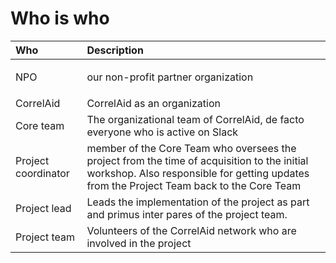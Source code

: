 # Who is who

<table>
  <thead>
    <tr>
      <th style="text-align:left">Who</th>
      <th style="text-align:left">Description</th>
    </tr>
  </thead>
  <tbody>
    <tr>
      <td style="text-align:left">
        <p></p>
        <p>NPO</p>
      </td>
      <td style="text-align:left">
        <p></p>
        <p>our non-profit partner organization</p>
      </td>
    </tr>
    <tr>
      <td style="text-align:left">CorrelAid</td>
      <td style="text-align:left">CorrelAid as an organization</td>
    </tr>
    <tr>
      <td style="text-align:left">Core team</td>
      <td style="text-align:left">The organizational team of CorrelAid, de facto everyone who is active
        on Slack</td>
    </tr>
    <tr>
      <td style="text-align:left">Project coordinator</td>
      <td style="text-align:left">member of the Core Team who oversees the project from the time of acquisition
        to the initial workshop. Also responsible for getting updates from the
        Project Team back to the Core Team</td>
    </tr>
    <tr>
      <td style="text-align:left">Project lead</td>
      <td style="text-align:left">Leads the implementation of the project as part and primus inter pares
        of the project team.</td>
    </tr>
    <tr>
      <td style="text-align:left">Project team</td>
      <td style="text-align:left">Volunteers of the CorrelAid network who are involved in the project</td>
    </tr>
  </tbody>
</table>

